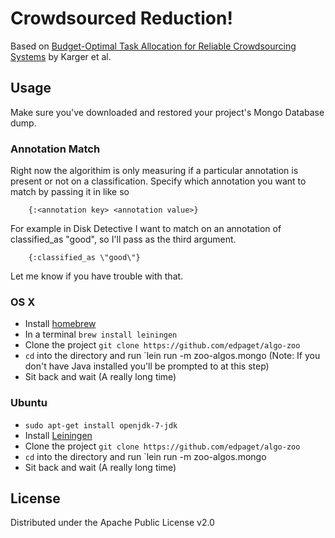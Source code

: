 # Crowdsourced Reduction!

Based on [Budget-Optimal Task Allocation for Reliable Crowdsourcing Systems](http://arxiv.org/abs/1110.3564) by Karger et al.

## Usage

Make sure you've downloaded and restored your project's Mongo Database dump.

### Annotation Match
Right now the algorithim is only measuring if a particular annotation is present or not on a classification. Specify which annotation you want to match by passing it in like so 

        {:<annotation key> <annotation value>}

For example in Disk Detective I want to match on an annotation of classified_as "good", so I'll pass as the third argument. 

        {:classified_as \"good\"}

Let me know if you have trouble with that. 

### OS X

* Install [homebrew](http://brew.sh)
* In a terminal `brew install leiningen`
* Clone the project `git clone https://github.com/edpaget/algo-zoo`
* `cd` into the directory and run `lein run -m zoo-algos.mongo <database name> <iterations> <annotation match> (Note: If you don't have Java installed you'll be prompted to at this step)
* Sit back and wait (A really long time)

### Ubuntu

* `sudo apt-get install openjdk-7-jdk`
* Install [Leiningen](https://github.com/technomancy/leiningen#Installation)
* Clone the project `git clone https://github.com/edpaget/algo-zoo`
* `cd` into the directory and run `lein run -m zoo-algos.mongo <database name> <iterations> <annotation match> 
* Sit back and wait (A really long time)

## License

Distributed under the Apache Public License v2.0
